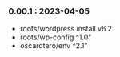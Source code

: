 ### 0.00.1 : 2023-04-05
* roots/wordpress install v6.2
* roots/wp-config ^1.0"
* oscarotero/env ^2.1"